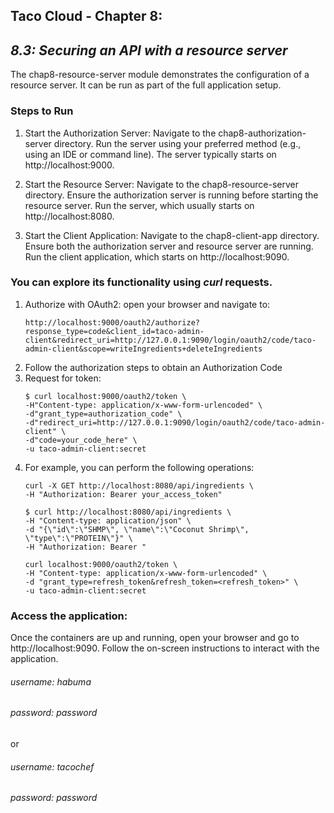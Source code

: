 ## Taco Cloud - Chapter 8:  
## *8.3: Securing an API with a resource server*
The chap8-resource-server module demonstrates the configuration of a resource server.
It can be run as part of the full application setup.

### Steps to Run
1. Start the Authorization Server:
Navigate to the chap8-authorization-server directory.
Run the server using your preferred method (e.g., using an IDE or command line).
The server typically starts on http://localhost:9000.

2. Start the Resource Server:
Navigate to the chap8-resource-server directory.
Ensure the authorization server is running before starting the resource server.
Run the server, which usually starts on http://localhost:8080.

3. Start the Client Application:
Navigate to the chap8-client-app directory.
Ensure both the authorization server and resource server are running.
Run the client application, which starts on http://localhost:9090.

### You can explore its functionality using *curl* requests.
1. Authorize with OAuth2: open your browser and navigate to:
   ```
   http://localhost:9000/oauth2/authorize?response_type=code&client_id=taco-admin-client&redirect_uri=http://127.0.0.1:9090/login/oauth2/code/taco-admin-client&scope=writeIngredients+deleteIngredients
   ```
2. Follow the authorization steps to obtain an Authorization Code
3. Request for token:
   ```
   $ curl localhost:9000/oauth2/token \
   -H"Content-type: application/x-www-form-urlencoded" \
   -d"grant_type=authorization_code" \
   -d"redirect_uri=http://127.0.0.1:9090/login/oauth2/code/taco-admin-client" \
   -d"code=your_code_here" \
   -u taco-admin-client:secret

   ```
4. For example, you can perform the following operations: 
   ```
   curl -X GET http://localhost:8080/api/ingredients \
   -H "Authorization: Bearer your_access_token"
   ```
   ```
   $ curl http://localhost:8080/api/ingredients \
   -H "Content-type: application/json" \
   -d "{\"id\":\"SHMP\", \"name\":\"Coconut Shrimp\", \"type\":\"PROTEIN\"}" \
   -H "Authorization: Bearer "
   ```
   ```
   curl localhost:9000/oauth2/token \
   -H "Content-type: application/x-www-form-urlencoded" \
   -d "grant_type=refresh_token&refresh_token=<refresh_token>" \
   -u taco-admin-client:secret
   ```


### Access the application:
Once the containers are up and running, open your browser and go to http://localhost:9090. 
Follow the on-screen instructions to interact with the application. 

###### username: habuma
###### password: password
or
###### username: tacochef
###### password: password
